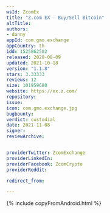 ```yaml
---
wsId: ZcomEx
title: "Z.com EX - Buy/Sell Bitcoin"
altTitle: 
authors:
- danny
appId: com.gmo.exchange
appCountry: th
idd: 1525862502
released: 2020-08-09
updated: 2021-10-18
version: "1.1.8"
stars: 3.33333
reviews: 12
size: 101959680
website: https://ex.z.com/
repository: 
issue: 
icon: com.gmo.exchange.jpg
bugbounty: 
verdict: custodial
date: 2021-11-08
signer: 
reviewArchive:


providerTwitter: ZcomExchange
providerLinkedIn: 
providerFacebook: ZcomCrypto
providerReddit: 

redirect_from:

---
```

{% include copyFromAndroid.html %}
